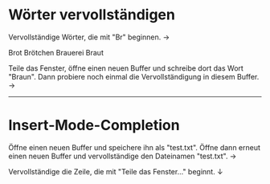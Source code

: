 # Wörter vervollständigen

Vervollständige Wörter, die mit "Br" beginnen. 
→

Brot
Brötchen
Brauerei
Braut

Teile das Fenster, öffne einen neuen Buffer und schreibe dort das Wort "Braun".
Dann probiere noch einmal die Vervollständigung in diesem Buffer.
→

-------------------------------------------------------------------------------
# Insert-Mode-Completion

Öffne einen neuen Buffer und speichere ihn als "test.txt". Öffne dann erneut
einen neuen Buffer und vervollständige den Dateinamen "test.txt". 
→

Vervollständige die Zeile, die mit "Teile das Fenster..." beginnt. 
↓
